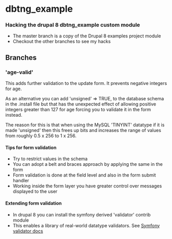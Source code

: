 # dbtng_example
### Hacking the drupal 8 dbtng_example custom module
- The master branch is a copy of the Drupal 8 examples project module
- Checkout the other branches to see my hacks

## Branches
### 'age-valid'

 This adds further validation to the update form. It prevents negative integers for age. 
 
 As an alternative you can add 'unsigned' => TRUE, to the database schema in the .install file
 but that has the unexpected effect of allowing positive integers greater than 127 for age forcing
 you to validate it in the form instead. 
 
 The reason for this is that when using the MySQL 'TINYINT' datatype if it is made 'unsigned'
 then this frees up bits and increases the range of values from roughly 0.5 x 256 to 1 x 256.
 
 #### Tips for form validation
 - Try to restrict values in the schema
 - You can adopt a belt and braces approach by applying the same in the form
 - Form validation is done at the field level and also in the form submit handler
 - Working inside the form layer you have greater control over messages displayed to the user
 
 #### Extending form validation
 - In drupal 8 you can install the symfony derived 'validator' contrib module
 - This enables a library of real-world datatype validators. See [Symfony validator docs](https://symfony.com/doc/current/validation.html)
 
 

 

